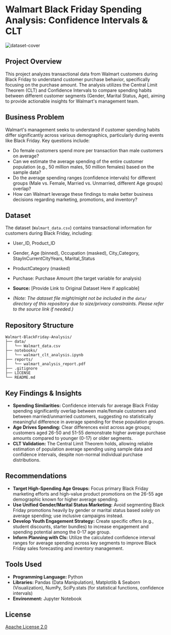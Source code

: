 # Walmart Black Friday Spending Analysis: Confidence Intervals & CLT

![dataset-cover](https://github.com/user-attachments/assets/536a3e26-5f52-4b2d-a141-f7cbe1f2ca34)

## Project Overview

This project analyzes transactional data from Walmart customers during Black Friday to understand customer purchase behavior, specifically focusing on the purchase amount. The analysis utilizes the Central Limit Theorem (CLT) and Confidence Intervals to compare spending habits between different customer segments (Gender, Marital Status, Age), aiming to provide actionable insights for Walmart's management team.

## Business Problem

Walmart's management seeks to understand if customer spending habits differ significantly across various demographics, particularly during events like Black Friday. Key questions include:
* Do female customers spend more per transaction than male customers on average?
* Can we estimate the average spending of the entire customer population (e.g., 50 million males, 50 million females) based on the sample data?
* Do the average spending ranges (confidence intervals) for different groups (Male vs. Female, Married vs. Unmarried, different Age groups) overlap?
* How can Walmart leverage these findings to make better business decisions regarding marketing, promotions, and inventory?

## Dataset

The dataset (`Walmart_data.csv`) contains transactional information for customers during Black Friday, including:

* User_ID, Product_ID
* Gender, Age (binned), Occupation (masked), City_Category, StayInCurrentCityYears, Marital_Status
* ProductCategory (masked)
* Purchase: Purchase Amount (the target variable for analysis)

* **Source:** [Provide Link to Original Dataset Here if applicable]
* *(Note: The dataset file might/might not be included in the `data/` directory of this repository due to size/privacy constraints. Please refer to the source link if needed.)*

## Repository Structure

```text
Walmart-BlackFriday-Analysis/
├── data/
│   └── Walmart_data.csv  
├── notebooks/
│   └── walmart_clt_analysis.ipynb   
├── reports/                   
│   └── walmart_analysis_report.pdf
├── .gitignore
├── LICENSE 
└── README.md              
```

## Key Findings & Insights 

* **Spending Similarities:** Confidence intervals for average Black Friday spending significantly overlap between male/female customers and between married/unmarried customers, suggesting no statistically meaningful difference in average spending for these population groups.
* **Age Drives Spending:** Clear differences exist across age groups; customers aged 26-50 and 51-55 demonstrate higher average purchase amounts compared to younger (0-17) or older segments.
* **CLT Validation:** The Central Limit Theorem holds, allowing reliable estimation of population average spending using sample data and confidence intervals, despite non-normal individual purchase distributions.

## Recommendations 

*   **Target High-Spending Age Groups:** Focus primary Black Friday marketing efforts and high-value product promotions on the 26-55 age demographic known for higher average spending.
*  **Use Unified Gender/Marital Status Marketing:** Avoid segmenting Black Friday promotions heavily by gender or marital status based *solely* on average spending; use inclusive campaigns instead.
*  **Develop Youth Engagement Strategy:** Create specific offers (e.g., student discounts, starter bundles) to increase engagement and spending potential among the 0-17 age group.
*  **Inform Planning with CIs:** Utilize the calculated confidence interval ranges for average spending across key segments to improve Black Friday sales forecasting and inventory management.


## Tools Used

* **Programming Language:** Python
* **Libraries:** Pandas (Data Manipulation), Matplotlib & Seaborn (Visualization), NumPy, SciPy.stats (for statistical functions, confidence intervals)
* **Environment:** Jupyter Notebook

## License
[Apache License 2.0](LICENSE) 
```
